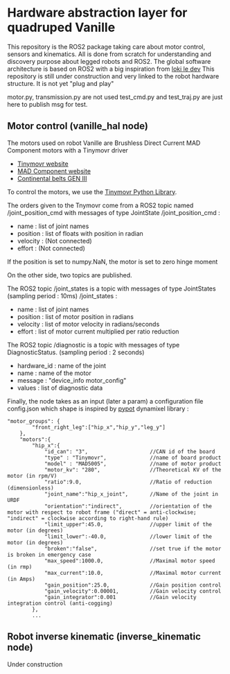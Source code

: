 # Hardware abstraction layer for quadruped Vanille
This repository is the ROS2 package taking care about motor control, sensors and kinematics.
All is done from scratch for understanding and discovery purpose about legged robots and ROS2.
The global software architecture is based on ROS2 with a big inspiration from [loki le dev](https://gitlab.com/lokiledev/droid) 
This repository is still under construction and very linked to the robot hardware structure. It is not yet "plug and play"

motor.py, transmission.py are not used
test_cmd.py and test_traj.py are just here to publish msg for test.

## Motor control (vanille_hal node)
The motors used on robot Vanille are Brushless Direct Current MAD Component motors with a Tinymovr driver
- [Tinymovr website](https://tinymovr.com/)
- [MAD Component website](https://mad-motor.com/)
- [Continental belts GEN III](https://www.binder-magnetic.com/categorie-produit/transmissions-synchrones/courroies/courroies-puissance/?filters=cour_pui_gamme_produit[8684]|cour_pui_ct_profil_pas[8518])

To control the motors, we use the [Tinymovr Python Library](https://tinymovr.readthedocs.io/en/latest/api/guide.html#api-reference).

The orders given to the Tnymovr come from a ROS2 topic named /joint_position_cmd with messages of type JointState
/joint_position_cmd :
- name : list of joint names
- position : list of floats with position in radian
- velocity : (Not connected)
- effort : (Not connected)

If the position is set to numpy.NaN, the motor is set to zero hinge moment

On the other side, two topics are published.

The ROS2 topic /joint_states is a topic with messages of type JointStates (sampling period : 10ms)
/joint_states :
- name : list of joint names
- position : list of motor position in radians
- velocity : list of motor velocity in radians/seconds
- effort : list of motor current multiplied per ratio reduction

The ROS2 topic /diagnostic is a topic with messages of type DiagnosticStatus. (sampling period : 2 seconds)
- hardware_id : name of the joint
- name : name of the motor
- message : "device_info motor_config"
- values : list of diagnostic data

Finally, the node takes as an input (later a param) a configuration file config.json which shape is inspired by [pypot](https://github.com/poppy-project/pypot) dynamixel library :
```
"motor_groups": {
        "front_right_leg":["hip_x","hip_y","leg_y"]
    },
    "motors":{
        "hip_x":{
            "id_can": "3",                    //CAN id of the board
            "type" : "Tinymovr",              //name of board product
            "model" : "MAD5005",              //name of motor product
            "motor_kv": "280",                //Theoretical KV of the motor (in rpm/V)
            "ratio":9.0,                      //Ratio of reduction (dimensionless)
            "joint_name":"hip_x_joint",       //Name of the joint in URDF
            "orientation":"indirect",         //orientation of the motor with respect to robot frame ("direct" = anti-clockwise; "indirect" = clockwise according to right-hand rule)
            "limit_upper":45.0,               //upper limit of the motor (in degrees)
            "limit_lower":-40.0,              //lower limit of the motor (in degrees)
            "broken":"false",                 //set true if the motor is broken in emergency case
            "max_speed":1000.0,               //Maximal motor speed (in rmp)
            "max_current":10.0,               //Maximal motor current (in Amps)
            "gain_position":25.0,             //Gain position control
            "gain_velocity":0.00001,          //Gain velocity control
            "gain_integrator":0.001           //Gain velocity integration control (anti-cogging)
        },
        ...
```

## Robot inverse kinematic (inverse_kinematic node)
Under construction
